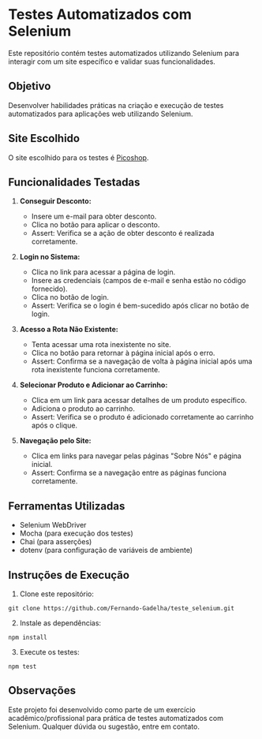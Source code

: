 # Testes Automatizados com Selenium

Este repositório contém testes automatizados utilizando Selenium para interagir com um site específico e validar suas funcionalidades.

## Objetivo

Desenvolver habilidades práticas na criação e execução de testes automatizados para aplicações web utilizando Selenium.

## Site Escolhido

O site escolhido para os testes é [Picoshop](https://www.picoshop.com.br/).

## Funcionalidades Testadas

1. **Conseguir Desconto:**
   - Insere um e-mail para obter desconto.
   - Clica no botão para aplicar o desconto.
   - Assert: Verifica se a ação de obter desconto é realizada corretamente.

2. **Login no Sistema:**
   - Clica no link para acessar a página de login.
   - Insere as credenciais (campos de e-mail e senha estão no código fornecido).
   - Clica no botão de login.
   - Assert: Verifica se o login é bem-sucedido após clicar no botão de login.

3. **Acesso a Rota Não Existente:**
   - Tenta acessar uma rota inexistente no site.
   - Clica no botão para retornar à página inicial após o erro.
   - Assert: Confirma se a navegação de volta à página inicial após uma rota inexistente funciona corretamente.

4. **Selecionar Produto e Adicionar ao Carrinho:**
   - Clica em um link para acessar detalhes de um produto específico.
   - Adiciona o produto ao carrinho.
   - Assert: Verifica se o produto é adicionado corretamente ao carrinho após o clique.

5. **Navegação pelo Site:**
   - Clica em links para navegar pelas páginas "Sobre Nós" e página inicial.
   - Assert: Confirma se a navegação entre as páginas funciona corretamente.

## Ferramentas Utilizadas

- Selenium WebDriver
- Mocha (para execução dos testes)
- Chai (para asserções)
- dotenv (para configuração de variáveis de ambiente)

## Instruções de Execução

1. Clone este repositório: 
```
git clone https://github.com/Fernando-Gadelha/teste_selenium.git
```
2. Instale as dependências:
```
npm install
```
3. Execute os testes:
```
npm test
```

## Observações

Este projeto foi desenvolvido como parte de um exercício acadêmico/profissional para prática de testes automatizados com Selenium. Qualquer dúvida ou sugestão, entre em contato.
